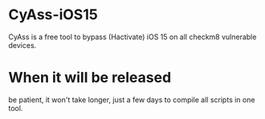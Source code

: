 # CyAss-iOS15
CyAss is a free tool to bypass (Hactivate) iOS 15 on all checkm8 vulnerable devices.

# When it will be released 
be patient, it won't take longer, just a few days to compile all scripts in one tool.
